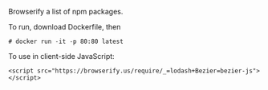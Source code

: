 Browserify a list of npm packages.

To run, download Dockerfile, then

```
# docker run -it -p 80:80 latest
```

To use in client-side JavaScript:

```
<script src="https://browserify.us/require/_=lodash+Bezier=bezier-js"></script>
```
